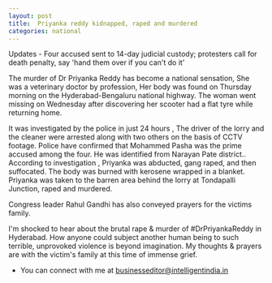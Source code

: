 ```yaml
---
layout: post
title:  Priyanka reddy kidnapped, raped and murdered
categories: national
---
```


Updates - Four accused sent to 14-day judicial custody; protesters call for death penalty, say 'hand them over if you can't do it'


The murder of Dr Priyanka Reddy has become a national sensation,  She was a veterinary doctor by profession, Her body was found on Thursday morning on the Hyderabad-Bengaluru national highway. The woman went missing on Wednesday after discovering her scooter had a flat tyre while returning home.
 
It was investigated by the police in just 24 hours , The driver of the lorry and the cleaner were arrested along with two others on the basis of CCTV footage. Police have confirmed that Mohammed Pasha was the prime accused among the four. He was identified from Narayan Pate district..
According to investigation , Priyanka was abducted, gang raped, and then suffocated. The body was burned with kerosene wrapped in a blanket. Priyanka was taken to the barren area behind the lorry at Tondapalli Junction, raped and murdered. 

Congress leader Rahul Gandhi has also conveyed prayers for the victims family. 

I'm shocked to hear about the brutal rape & murder of #DrPriyankaReddy in Hyderabad. How anyone could subject another human being to such terrible, unprovoked violence is beyond imagination. My thoughts & prayers are with the victim's family at this time of immense grief.


- You can connect with me at [businesseditor@intelligentindia.in](mailto:businesseditor@intelligentindia.in)
 


